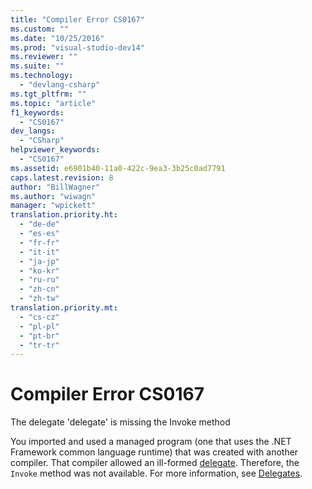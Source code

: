 ```yaml
---
title: "Compiler Error CS0167"
ms.custom: ""
ms.date: "10/25/2016"
ms.prod: "visual-studio-dev14"
ms.reviewer: ""
ms.suite: ""
ms.technology: 
  - "devlang-csharp"
ms.tgt_pltfrm: ""
ms.topic: "article"
f1_keywords: 
  - "CS0167"
dev_langs: 
  - "CSharp"
helpviewer_keywords: 
  - "CS0167"
ms.assetid: e6901b40-11a0-422c-9ea3-3b25c0ad7791
caps.latest.revision: 8
author: "BillWagner"
ms.author: "wiwagn"
manager: "wpickett"
translation.priority.ht: 
  - "de-de"
  - "es-es"
  - "fr-fr"
  - "it-it"
  - "ja-jp"
  - "ko-kr"
  - "ru-ru"
  - "zh-cn"
  - "zh-tw"
translation.priority.mt: 
  - "cs-cz"
  - "pl-pl"
  - "pt-br"
  - "tr-tr"
---
```

# Compiler Error CS0167
The delegate 'delegate' is missing the Invoke method  
  
 You imported and used a managed program (one that uses the .NET Framework common language runtime) that was created with another compiler. That compiler allowed an ill-formed [delegate](../../csharp/language-reference/keywords/delegate.md). Therefore, the `Invoke` method was not available. For more information, see [Delegates](../../csharp/programming-guide/delegates/index.md).